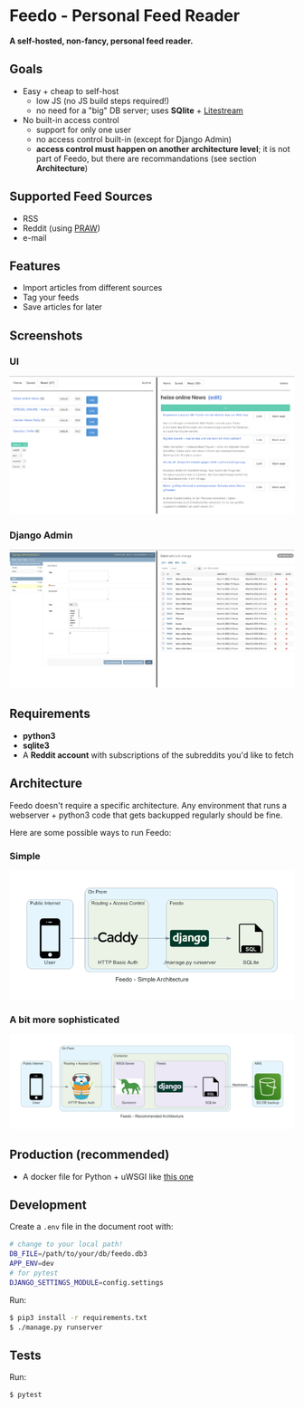 # Feedo - Personal Feed Reader

**A self-hosted, non-fancy, personal feed reader.**

## Goals

* Easy + cheap to self-host
  * low JS (no JS build steps required!)
  * no need for a "big" DB server; uses **SQlite** + [Litestream](https://litestream.io)
* No built-in access control
  * support for only one user
  * no access control built-in (except for Django Admin)
  * **access control must happen on another architecture level**; it is not part of Feedo, but there are recommandations (see section **Architecture**)  

## Supported Feed Sources

* RSS
* Reddit (using [PRAW](https://praw.readthedocs.io/en/stable/index.html))
* e-mail

## Features

* Import articles from different sources
* Tag your feeds
* Save articles for later

## Screenshots

### UI

![screenshot](./docs/screenshot.png)

### Django Admin

![screenshot](./docs/screenshot2.png)

## Requirements

* **python3**
* **sqlite3**
* A **Reddit account** with subscriptions of the subreddits you'd like to fetch

## Architecture

Feedo doesn't require a specific architecture. Any environment that runs a webserver + python3 code that gets backupped regularly should be fine.

Here are some possible ways to run Feedo:

### Simple

![architecture](./docs/feedo-architecture-simple.png)

### A bit more sophisticated

![architecture](./docs/feedo-architecture.png)

## Production (recommended)

* A docker file for Python + uWSGI like [this one](https://github.com/caktus/dockerfile_post/blob/master/Dockerfile)

## Development

Create a `.env` file in the document root with:

```bash
# change to your local path!
DB_FILE=/path/to/your/db/feedo.db3
APP_ENV=dev
# for pytest
DJANGO_SETTINGS_MODULE=config.settings
```

Run:

```bash
$ pip3 install -r requirements.txt
$ ./manage.py runserver
```

## Tests

Run:

```bash
$ pytest
```